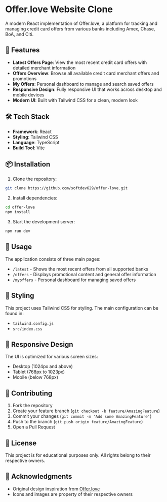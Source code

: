 # Offer.love Website Clone

A modern React implementation of Offer.love, a platform for tracking and managing credit card offers from various banks including Amex, Chase, BoA, and Citi.

## 🌟 Features

- **Latest Offers Page**: View the most recent credit card offers with detailed merchant information
- **Offers Overview**: Browse all available credit card merchant offers and promotions
- **My Offers**: Personal dashboard to manage and search saved offers
- **Responsive Design**: Fully responsive UI that works across desktop and mobile devices
- **Modern UI**: Built with Tailwind CSS for a clean, modern look

## 🛠 Tech Stack

- **Framework**: React
- **Styling**: Tailwind CSS
- **Language**: TypeScript
- **Build Tool**: Vite

## 📦 Installation

1. Clone the repository:
```bash
git clone https://github.com/softdev629/offer-love.git
```

2. Install dependencies:
```bash
cd offer-love
npm install
```

3. Start the development server:
```bash
npm run dev
```

## 🚀 Usage

The application consists of three main pages:

- `/latest` - Shows the most recent offers from all supported banks
- `/offers` - Displays promotional content and general offer information
- `/myoffers` - Personal dashboard for managing saved offers

## 💅 Styling

This project uses Tailwind CSS for styling. The main configuration can be found in:
- `tailwind.config.js`
- `src/index.css`

## 📱 Responsive Design

The UI is optimized for various screen sizes:
- Desktop (1024px and above)
- Tablet (768px to 1023px)
- Mobile (below 768px)

## 🤝 Contributing

1. Fork the repository
2. Create your feature branch (`git checkout -b feature/AmazingFeature`)
3. Commit your changes (`git commit -m 'Add some AmazingFeature'`)
4. Push to the branch (`git push origin feature/AmazingFeature`)
5. Open a Pull Request

## 📝 License

This project is for educational purposes only. All rights belong to their respective owners.

## 🙏 Acknowledgments

- Original design inspiration from [Offer.love](https://offer.love)
- Icons and images are property of their respective owners
